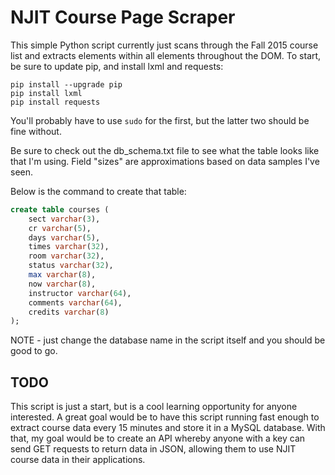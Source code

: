 # NJIT Course Page Scraper

This simple Python script currently just scans through the Fall 2015 course list and extracts <td> elements within all <tr> elements throughout the DOM. To start, be sure to update pip, and install lxml and requests:

```
pip install --upgrade pip
pip install lxml
pip install requests
```
You'll probably have to use `sudo` for the first, but the latter two should be fine without.

Be sure to check out the db_schema.txt file to see what the table looks like that I'm using. Field "sizes" are approximations based on data samples I've seen.

Below is the command to create that table:

```SQL
create table courses (
	sect varchar(3), 
	cr varchar(5), 
	days varchar(5), 
	times varchar(32), 
	room varchar(32), 
	status varchar(32), 
	max varchar(8), 
	now varchar(8), 
	instructor varchar(64), 
	comments varchar(64), 
	credits varchar(8)
);
```

NOTE - just change the database name in the script itself and you should be good to go.

## TODO
This script is just a start, but is a cool learning opportunity for anyone interested. A great goal would be to have this script running fast enough to extract course data every 15 minutes and store it in a MySQL database. With that, my goal would be to create an API whereby anyone with a key can send GET requests to return data in JSON, allowing them to use NJIT course data in their applications.
